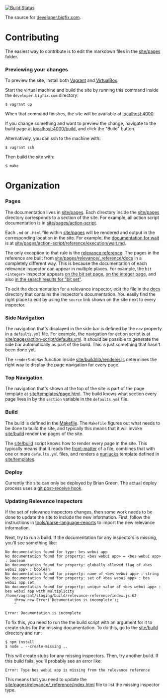 [![Build Status](https://travis-ci.org/bigfix/developer.bigfix.com.svg?branch=master)](https://travis-ci.org/bigfix/developer.bigfix.com)

The source for [developer.bigfix.com](https://developer.bigfix.com).

# Contributing

The easiest way to contribute is to edit the markdown files in the [site/pages](./site/pages)
folder.

### Previewing your changes

To preview the site, install both [Vagrant](https://www.vagrantup.com/) and
[VirtualBox](https://www.virtualbox.org/).

Start the virtual machine and build the site by running this command inside the
`developer.bigfix.com` directory:

    $ vagrant up

When that command finishes, the site will be available at
[localhost:4000](http://localhost:4000).

If you change something and want to preview the change, navigate to the build
page at [localhost:4000/build](http://localhost:4000/build), and click the
"Build" button.

Alternatively, you can ssh to the machine with:

    $ vagrant ssh

Then build the site with:

    $ make

# Organization

### Pages

The documentation lives in [site/pages](./site/pages). Each directory inside the [site/pages](./site/pages) directory corresponds to a section of the site. For example, all action script documentation is in [site/pages/action-script](./site/pages/action-script).

Each `.md` or `.html` file within [site/pages](./site/pages) will be rendered and output in the corresponding location in the site. For example, the [documentation for wait](https://developer.bigfix.com/action-script/reference/execution/wait.html) is at [site/pages/action-script/reference/execution/wait.md](./site/pages/action-script/reference/execution/wait.md).

The only exception to that rule is the [relevance reference](https://developer.bigfix.com/relevance/reference/). The pages in the reference are built from [site/pages/relevance/_reference/docs](./site/pages/relevance/_reference/docs) in a completely different way. This is because the documentation of each relevance inspector can appear in multiple places. For example, the `bit <integer>` inspector appears [on the bit set page](https://developer.bigfix.com/relevance/reference/bit-set.html#bit-integer-bit-set), [on the integer page](https://developer.bigfix.com/relevance/reference/integer.html#bit-integer-bit-set), and also [in the search results for "bit set"](https://developer.bigfix.com/relevance/search/?query=bit%20set).

To edit the documentation for a relevance inspector, edit the file in the [docs](./site/pages/relevance/_reference/docs) directory that contains the inspector's documentation. You easily find the right place to edit by using the `source` link shown on the site next to every inspector.

### Side Navigation

The navigation that's displayed in the side bar is defined by the `nav` property in a `defaults.yml` file. For example, the navigation for action script is at [site/pages/action-script/defaults.yml](./site/pages/action-script/defaults.yml). It should be possible to generate the side bar automatically as part of the build. This is just something that hasn't been done yet.

The `renderSideNav` function inside [site/build/lib/renderer.js](./site/build/lib/renderer.js) determines the right way to display the page navigation for every page.

### Top Navigation

The navigation that's shown at the top of the site is part of the page template at [site/templates/page.html](./site/templates/page.html). The build knows what section every page lives in by the `section` variable in the `defaults.yml` file.

### Build

The build is defined in the [Makefile](./Makefile). The `Makefile` figures out what needs to be done to build the site, and typically this means that it will invoke [site/build](./site/build) render the pages of the site.

The [site/build](./site/build) script knows how to render every page in the site. This typically means that it reads the [front-matter](http://jekyllrb.com/docs/frontmatter/) of a file, combines that with one or more `defaults.yml` files, and renders a [nunjucks](https://mozilla.github.io/nunjucks/) template defined in [site/templates](./site/templates).

### Deploy

Currently the site can only be deployed by Brian Green. The actual deploy process uses a [git post-receive hook](https://git-scm.com/book/en/v2/Customizing-Git-Git-Hooks).

### Updating Relevance Inspectors

If the set of relevance inspectors changes, then some work needs to be done to
update the site to include the new information. First, follow the instructions
in [tools/parse-language-reports](./tools/parse-language-reports) to import the
new relevance information.

Next, try to run a build. If the documentation for any inspectors is missing,
you'll see something like:

    No documentation found for type: bes webui app
    No documentation found for property: <bes webui app> = <bes webui app> : boolean
    No documentation found for property: globally allowed flag of <bes webui app> : boolean
    No documentation found for property: name of <bes webui app> : string
    No documentation found for property: set of <bes webui app> : bes webui app set
    No documentation found for property: unique value of <bes webui app> : bes webui app with multiplicity
    /home/vagrant/staging/build/relevance-reference/index.js:62
        throw new Error('Documentation is incomplete');
        ^
    
    Error: Documentation is incomplete

To fix this, you need to run the the build script with an argument for it to
create stubs for the missing documentation. To do this, go to the
[site/build](./site/build) directory and run:

    $ npm install
    $ node . --create-missing ..

This will create stubs for any missing inspectors. Then, try another build. If
this build fails, you'll probably see an error like:

    Error: Type bes webui app is missing from the relevance reference

This means that you need to update the
[site/pages/relevance/_reference/index.html](./site/pages/relevance/_reference/index.html)
file to list the missing inspector type.
